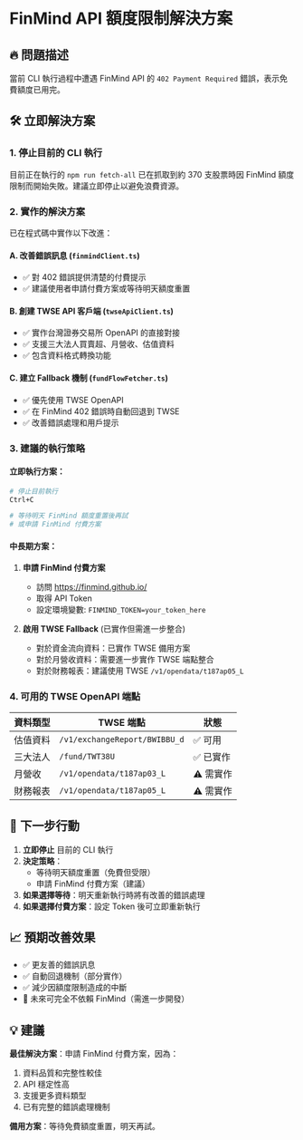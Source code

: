 # FinMind API 額度限制解決方案

## 🔥 問題描述

當前 CLI 執行過程中遭遇 FinMind API 的 `402 Payment Required` 錯誤，表示免費額度已用完。

## 🛠️ 立即解決方案

### 1. 停止目前的 CLI 執行
目前正在執行的 `npm run fetch-all` 已在抓取到約 370 支股票時因 FinMind 額度限制而開始失敗。建議立即停止以避免浪費資源。

### 2. 實作的解決方案

已在程式碼中實作以下改進：

#### A. 改善錯誤訊息 (`finmindClient.ts`)
- ✅ 對 402 錯誤提供清楚的付費提示
- ✅ 建議使用者申請付費方案或等待明天額度重置

#### B. 創建 TWSE API 客戶端 (`twseApiClient.ts`)
- ✅ 實作台灣證券交易所 OpenAPI 的直接對接
- ✅ 支援三大法人買賣超、月營收、估值資料
- ✅ 包含資料格式轉換功能

#### C. 建立 Fallback 機制 (`fundFlowFetcher.ts`)
- ✅ 優先使用 TWSE OpenAPI
- ✅ 在 FinMind 402 錯誤時自動回退到 TWSE
- ✅ 改善錯誤處理和用戶提示

### 3. 建議的執行策略

#### 立即執行方案：
```bash
# 停止目前執行
Ctrl+C

# 等待明天 FinMind 額度重置後再試
# 或申請 FinMind 付費方案
```

#### 中長期方案：
1. **申請 FinMind 付費方案**
   - 訪問 https://finmind.github.io/
   - 取得 API Token
   - 設定環境變數: `FINMIND_TOKEN=your_token_here`

2. **啟用 TWSE Fallback** (已實作但需進一步整合)
   - 對於資金流向資料：已實作 TWSE 備用方案
   - 對於月營收資料：需要進一步實作 TWSE 端點整合
   - 對於財務報表：建議使用 TWSE `/v1/opendata/t187ap05_L`

### 4. 可用的 TWSE OpenAPI 端點

| 資料類型 | TWSE 端點 | 狀態 |
|---------|----------|------|
| 估值資料 | `/v1/exchangeReport/BWIBBU_d` | ✅ 可用 |
| 三大法人 | `/fund/TWT38U` | ✅ 已實作 |
| 月營收 | `/v1/opendata/t187ap03_L` | ⚠️ 需實作 |
| 財務報表 | `/v1/opendata/t187ap05_L` | ⚠️ 需實作 |

## 🎯 下一步行動

1. **立即停止** 目前的 CLI 執行
2. **決定策略**：
   - 等待明天額度重置（免費但受限）
   - 申請 FinMind 付費方案（建議）
3. **如果選擇等待**：明天重新執行時將有改善的錯誤處理
4. **如果選擇付費方案**：設定 Token 後可立即重新執行

## 📈 預期改善效果

- ✅ 更友善的錯誤訊息
- ✅ 自動回退機制（部分實作）
- ✅ 減少因額度限制造成的中斷
- 🔄 未來可完全不依賴 FinMind（需進一步開發）

## 💡 建議

**最佳解決方案**：申請 FinMind 付費方案，因為：
1. 資料品質和完整性較佳
2. API 穩定性高
3. 支援更多資料類型
4. 已有完整的錯誤處理機制

**備用方案**：等待免費額度重置，明天再試。
